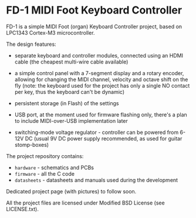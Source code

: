 FD-1 MIDI Foot Keyboard Controller
==================================

FD-1 is a simple MIDI Foot (organ) Keyboard Controller project, 
based on LPC1343 Cortex-M3 microcontroller. 

The design features:

 * separate keyboard and controller modules, connected using an HDMI cable 
   (the cheapest multi-wire cable available)

 * a simple control panel with a 7-segment display and a rotary encoder, 
   allowing for changing the MIDI channel, velocity and octave shift on the fly 
   (note: the keyboard used for the project has only a single NO contact per key,
   thus the keyboard can't be dynamic)

 * persistent storage (in Flash) of the settings

 * USB port, at the moment used for firmware flashing only, there's a plan to 
   include MIDI-over-USB implementation later

 * switching-mode voltage regulator - controller can be powered from 6-12V DC 
   (usual 9V DC power supply recommended, as used for guitar stomp-boxes)

The project repository contains:

 * `hardware` - schematics and PCBs
 * `firmware` - all the C code
 * `datasheets` - datasheets and manuals used during the development

Dedicated project page (with pictures) to follow soon.

All the project files are licensed under Modified BSD License (see LICENSE.txt).

